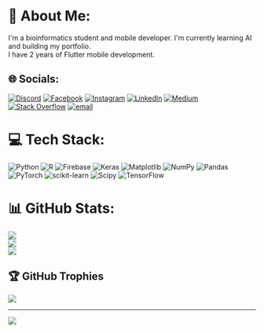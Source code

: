 # 💫 About Me:
I'm a bioinformatics student and mobile developer. I'm currently learning AI and building my portfolio.<br>I have 2 years of Flutter mobile development.


## 🌐 Socials:
[![Discord](https://img.shields.io/badge/Discord-%237289DA.svg?logo=discord&logoColor=white)](https://discord.gg/massi4551) [![Facebook](https://img.shields.io/badge/Facebook-%231877F2.svg?logo=Facebook&logoColor=white)](https://facebook.com/https://www.facebook.com/massi.nissan.58/) [![Instagram](https://img.shields.io/badge/Instagram-%23E4405F.svg?logo=Instagram&logoColor=white)](https://instagram.com/https://www.instagram.com/massi_berk/) [![LinkedIn](https://img.shields.io/badge/LinkedIn-%230077B5.svg?logo=linkedin&logoColor=white)](https://linkedin.com/in/https://www.linkedin.com/in/massinissa-mouhoub) [![Medium](https://img.shields.io/badge/Medium-12100E?logo=medium&logoColor=white)](https://medium.com/@https://medium.com/@mouhoub.massinissa.2002) [![Stack Overflow](https://img.shields.io/badge/-Stackoverflow-FE7A16?logo=stack-overflow&logoColor=white)](https://stackoverflow.com/users/https://stackoverflow.com/users/19410411/mikelenjilo) [![email](https://img.shields.io/badge/Email-D14836?logo=gmail&logoColor=white)](mailto:massinissa.mouhoub3@gmail.com) 

# 💻 Tech Stack:
![Python](https://img.shields.io/badge/python-3670A0?style=for-the-badge&logo=python&logoColor=ffdd54) ![R](https://img.shields.io/badge/r-%23276DC3.svg?style=for-the-badge&logo=r&logoColor=white) ![Firebase](https://img.shields.io/badge/firebase-a08021?style=for-the-badge&logo=firebase&logoColor=ffcd34) ![Keras](https://img.shields.io/badge/Keras-%23D00000.svg?style=for-the-badge&logo=Keras&logoColor=white) ![Matplotlib](https://img.shields.io/badge/Matplotlib-%23ffffff.svg?style=for-the-badge&logo=Matplotlib&logoColor=black) ![NumPy](https://img.shields.io/badge/numpy-%23013243.svg?style=for-the-badge&logo=numpy&logoColor=white) ![Pandas](https://img.shields.io/badge/pandas-%23150458.svg?style=for-the-badge&logo=pandas&logoColor=white) ![PyTorch](https://img.shields.io/badge/PyTorch-%23EE4C2C.svg?style=for-the-badge&logo=PyTorch&logoColor=white) ![scikit-learn](https://img.shields.io/badge/scikit--learn-%23F7931E.svg?style=for-the-badge&logo=scikit-learn&logoColor=white) ![Scipy](https://img.shields.io/badge/SciPy-%230C55A5.svg?style=for-the-badge&logo=scipy&logoColor=%white) ![TensorFlow](https://img.shields.io/badge/TensorFlow-%23FF6F00.svg?style=for-the-badge&logo=TensorFlow&logoColor=white)
# 📊 GitHub Stats:
![](https://github-readme-stats.vercel.app/api?username=Mikelenjilo&theme=dark&hide_border=false&include_all_commits=true&count_private=false)<br/>
![](https://github-readme-streak-stats.herokuapp.com/?user=Mikelenjilo&theme=dark&hide_border=false)<br/>
![](https://github-readme-stats.vercel.app/api/top-langs/?username=Mikelenjilo&theme=dark&hide_border=false&include_all_commits=true&count_private=false&layout=compact)

## 🏆 GitHub Trophies
![](https://github-profile-trophy.vercel.app/?username=Mikelenjilo&theme=radical&no-frame=false&no-bg=true&margin-w=4)

---
[![](https://visitcount.itsvg.in/api?id=Mikelenjilo&icon=0&color=0)](https://visitcount.itsvg.in)

<!-- Proudly created with GPRM ( https://gprm.itsvg.in ) -->
